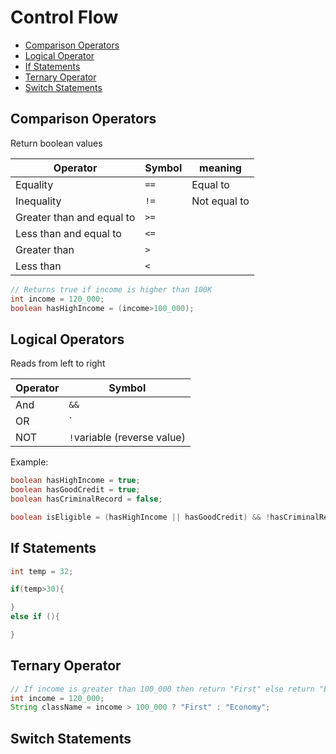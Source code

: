 # Control Flow

- [Comparison Operators](##Comparison%20Operators)
- [Logical Operator](##Logical%20Operator)
- [If Statements](##If%20Statements)
- [Ternary Operator](##Ternary%20Operator)
- [Switch Statements](##Switch%20Statements)

## Comparison Operators

Return boolean values

| Operator                  | Symbol | meaning      |
| ------------------------- | ------ | ------------ |
| Equality                  | `==`   | Equal to     |
| Inequality                | `!=`   | Not equal to |
| Greater than and equal to | `>=`   |              |
| Less than and equal to    | `<=`   |              |
| Greater than              | `>`    |              |
| Less than                 | `<`    |              |

```java
// Returns true if income is higher than 100K
int income = 120_000;
boolean hasHighIncome = (income>100_000);
```

## Logical Operators

Reads from left to right

| Operator | Symbol                      |
| -------- | --------------------------- |
| And      | `&&`                        |
| OR       | `||`                        |
| NOT      | `!`variable (reverse value) |

Example:

```java
boolean hasHighIncome = true;
boolean hasGoodCredit = true;
boolean hasCriminalRecord = false;

boolean isEligible = (hasHighIncome || hasGoodCredit) && !hasCriminalRecord //!hasCriminalRecord is reversed to true
```

## If Statements

```java
int temp = 32;

if(temp>30){

}
else if (){

}
```

## Ternary Operator

```java
// If income is greater than 100_000 then return "First" else return "Economy"
int income = 120_000;
String className = income > 100_000 ? "First" : "Economy";
```

## Switch Statements
